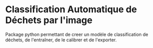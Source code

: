 # Classification Automatique de Déchets par l'image

Package python permettant de creer un modèle de classification de déchets, de l'entraîner, de le calibrer et de l'exporter.
